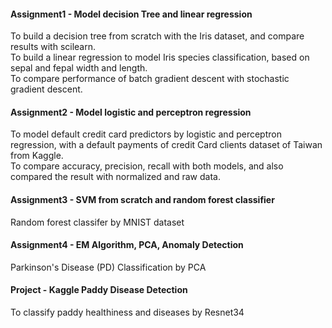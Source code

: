 #### Assignment1 - Model decision Tree and linear regression
To build a decision tree from scratch with the Iris dataset, and compare results with scilearn.<br>
To build a linear regression to model Iris species classification, based on sepal and fepal width and length.<br>
To compare performance of batch gradient descent with stochastic gradient descent.<br>

#### Assignment2 - Model logistic and perceptron regression
To model default credit card predictors by logistic and perceptron regression, with a default payments of credit Card clients dataset of Taiwan from Kaggle. <br>
To compare accuracy, precision, recall with both models, and also compared the result with normalized and raw data.  

#### Assignment3 - SVM from scratch and random forest classifier
Random forest classifer by MNIST dataset

#### Assignment4 - EM Algorithm, PCA, Anomaly Detection
Parkinson's Disease (PD) Classification by PCA

#### Project - Kaggle Paddy Disease Detection
To classify paddy healthiness and diseases by Resnet34
